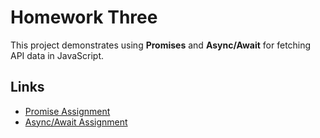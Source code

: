 # Homework Three

This project demonstrates using **Promises** and **Async/Await** for fetching API data in JavaScript.

## Links

- [Promise Assignment](https://github.com/megpalmq/promisesAssignment)
- [Async/Await Assignment](https://github.com/megpalmq/async-awaitAssignment)
